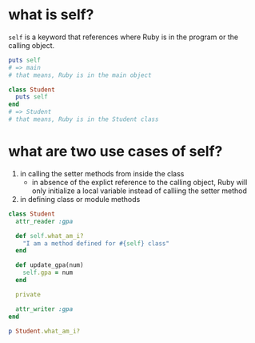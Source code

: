 # what is self?
`self` is a keyword that references where Ruby is in the program or the calling object.

```ruby
puts self
# => main
# that means, Ruby is in the main object

class Student
  puts self
end
# => Student
# that means, Ruby is in the Student class
```

# what are two use cases of self?
1. in calling the setter methods from inside the class
    * in absence of the explict reference to the calling  object, Ruby will only initialize a local variable instead of calliing the setter method
2. in defining class or module methods

```ruby
class Student
  attr_reader :gpa

  def self.what_am_i?
    "I am a method defined for #{self} class"
  end

  def update_gpa(num)
    self.gpa = num
  end

  private

  attr_writer :gpa
end

p Student.what_am_i?
```